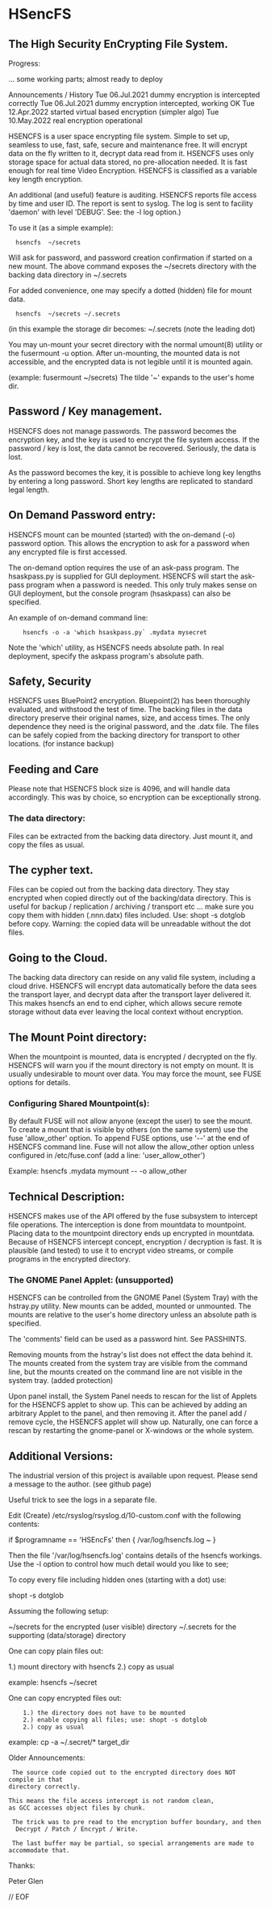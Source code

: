 #  HSencFS

##  The High Security EnCrypting File System.


  Progress:

  ...  some working parts; almost ready to deploy

Announcements / History
    Tue 06.Jul.2021     dummy encryption is intercepted correctly
    Tue 06.Jul.2021     dummy encryption intercepted, working OK
    Tue 12.Apr.2022     started virtual based encryption (simpler algo)
    Tue 10.May.2022     real encryption operational

 HSENCFS is a user space encrypting file system. Simple to set up, seamless
to use, fast, safe, secure and maintenance free. It will encrypt
data on the fly written to it, decrypt data read from it. HSENCFS uses only
storage space for actual data stored, no pre-allocation needed. It is fast
enough for real time Video Encryption. HSENCFS is classified as a variable
key length encryption.

 An additional (and useful) feature is auditing. HSENCFS reports file access
by time and user ID. The report is sent to syslog. The log is sent to facility
'daemon' with level 'DEBUG'. See: the -l log option.)

 To use it (as a simple example):

      hsencfs  ~/secrets

 Will ask for password, and password creation confirmation if started on
a new mount. The above command exposes the ~/secrets directory with the
backing data directory in ~/.secrets

For added convenience, one may specify a dotted (hidden) file for mount data.

      hsencfs  ~/secrets ~/.secrets

(in this example the storage dir becomes: ~/.secrets  (note the leading dot)

 You may un-mount your secret directory with the normal umount(8) utility
or the fusermount -u option. After un-mounting, the mounted data is not
accessible, and the encrypted data is not legible until it is mounted again.

(example: fusermount ~/secrets) The tilde '~' expands to the user's home dir.


## Password / Key management.

 HSENCFS does not manage passwords. The password becomes the encryption key,
and the key is used to encrypt the file system access. If the password / key
is lost, the data cannot be recovered. Seriously, the data is lost.

 As the password becomes the key, it is possible to achieve long key lengths
by entering a long password. Short key lengths are replicated to standard
legal length.

## On Demand Password entry:

 HSENCFS mount can be mounted (started) with the on-demand (-o) password
option. This allows the encryption to ask for a password when any
encrypted file is first accessed.

 The on-demand option requires the use of an ask-pass program. The
hsaskpass.py is supplied for GUI deployment. HSENCFS will start the ask-pass
program when a password is needed. This only truly makes sense on GUI
deployment, but the console program (hsaskpass) can also be specified.

An example of on-demand command line:

        hsencfs -o -a 'which hsaskpass.py` .mydata mysecret

Note the 'which' utility, as HSENCFS needs absolute path. In real deployment,
specify the askpass program's absolute path.

## Safety, Security

 HSENCFS uses BluePoint2 encryption. Bluepoint(2) has been thoroughly evaluated,
and withstood the test of time. The backing files in the data directory
preserve their original names, size, and access times. The only dependence
they need is the original password, and the .datx file. The files can be
safely copied from the backing directory for transport to other locations.
(for instance backup)

## Feeding and Care

  Please note that HSENCFS block size is 4096, and will handle data accordingly.
This was by choice, so encryption can be exceptionally strong.

### The data directory:

 Files can be extracted from the backing data directory. Just mount it, and copy the
files as usual.

## The cypher text.

 Files can be copied out from the backing data directory. They stay encrypted
when copied directly out of the backing/data directory. This is useful for backup /
replication / archiving / transport etc ... make sure you copy them with hidden
(.nnn.datx) files included. Use: shopt -s dotglob before copy. Warning: the
copied data will be unreadable without the dot files.

## Going to the Cloud.

 The backing data directory can reside on any valid file system, including
a cloud drive. HSENCFS will encrypt data automatically before the data sees
the transport layer, and decrypt data after the transport layer delivered it.
This makes hsencfs an end to end cipher, which allows secure remote storage
without data ever leaving the local context without encryption.

## The Mount Point directory:

 When the mountpoint is mounted, data is encrypted / decrypted on the fly.
HSENCFS will warn you if the mount directory is not empty on mount. It is
usually undesirable to mount over data. You may force the mount, see FUSE
options for details.

### Configuring Shared Mountpoint(s):

 By default FUSE will not allow anyone (except the user) to see the mount. To
create a mount that is visible by others (on the same system) use the fuse
'allow_other' option. To append FUSE options, use '--' at the end of HSENCFS
command line. Fuse will not allow the allow_other option unless configured in
/etc/fuse.conf (add a line: 'user_allow_other')

 Example:
        hsencfs .mydata mymount -- -o allow_other

## Technical Description:

 HSENCFS makes use of the API offered by the fuse subsystem to intercept file
operations. The interception is done from mountdata to mountpoint. Placing
data to the mountpoint directory ends up encrypted in mountdata.
Because of HSENCFS intercept concept, encryption / decryption is fast.
It is plausible (and tested) to use it to encrypt video streams, or
compile programs in the encrypted directory.

### The GNOME Panel Applet: (unsupported)

 HSENCFS can be controlled from the GNOME Panel (System Tray) with the
hstray.py utility. New mounts can be added, mounted or unmounted. The mounts
are relative to the user's home directory unless an absolute path is specified.

 The 'comments' field can be used as a password hint. See PASSHINTS.

 Removing mounts from the hstray's list does not effect the data behind it.
The mounts created from the system tray are visible from the command line,
but the mounts created on the command line are not visible in the system
tray. (added protection)

 Upon panel install, the System Panel needs to rescan for the list of Applets for
the HSENCFS applet to show up. This can be achieved by adding an arbitrary
Applet to the panel, and then removing it. After the panel add / remove cycle,
the HSENCFS applet will show up.
 Naturally, one can force a rescan by restarting the gnome-panel or X-windows
or the whole system.

## Additional Versions:

 The industrial version of this project is available upon request.
Please send a message to the author. (see github page)

Useful trick to see the logs in a separate file.

Edit (Create) /etc/rsyslog/rsyslog.d/10-custom.conf
with the following contents:

if $programname == 'HSEncFs' then {
        /var/log/hsencfs.log
        ~
}

Then the file '/var/log/hsencfs.log' contains details of
the hsencfs workings. Use the -l option to control how much detail
would you like to see;

To copy every file including hidden ones (starting with a dot) use:

shopt -s dotglob

Assuming the following setup:

~/secrets       for the encrypted (user visible) directory
~/.secrets      for the supporting (data/storage) directory

One can copy plain files out:

1.) mount directory with hsencfs
2.) copy as usual

   example:  hsencfs ~/secret

One can copy encrypted files out:

        1.) the directory does not have to be mounted
        2.) enable copying all files; use: shopt -s dotglob
        2.) copy as usual

   example:  cp -a  ~/.secret/*  target_dir


Older Announcements:

     The source code copied out to the encrypted directory does NOT compile in that
    directory correctly.

    This means the file access intercept is not random clean,
    as GCC accesses object files by chunk.

     The trick was to pre read to the encryption buffer boundary, and then
      Decrypt / Patch / Encrypt / Write.

     The last buffer may be partial, so special arrangements are made to
    accommodate that.

  Thanks:

Peter Glen








// EOF
